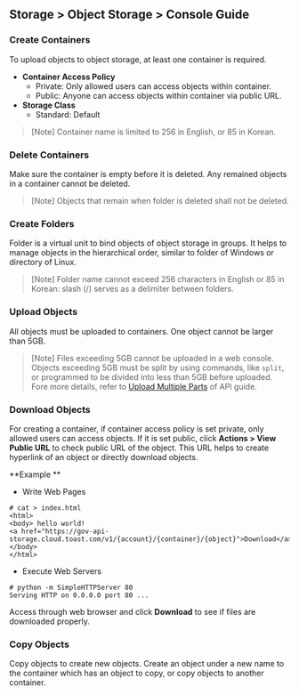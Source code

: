 ## Storage > Object Storage > Console Guide


### Create Containers

To upload objects to object storage, at least one container is required.

* **Container Access Policy**
    * Private: Only allowed users can access objects within container.
    * Public: Anyone can access objects within container via public URL.
* **Storage Class**
    * Standard: Default

> [Note]
> Container name is limited to 256 in English, or 85 in Korean. 


### Delete Containers
Make sure the container is empty before it is deleted. Any remained objects in a container cannot be deleted.

> [Note]
> Objects that remain when folder is deleted shall not be deleted.

### Create Folders

Folder is a virtual unit to bind objects of object storage in groups. It helps to manage objects in the hierarchical order, similar to folder of Windows or directory of Linux.

> [Note]
> Folder name cannot exceed 256 characters in English or 85 in Korean: slash (/) serves as a delimiter between folders.


### Upload Objects

All objects must be uploaded to containers. One object cannot be larger than 5GB.

> [Note]
> Files exceeding 5GB cannot be uploaded in a web console.
> Objects exceeding 5GB must be split by using commands, like  `split`, or programmed to be divided into less than 5GB before uploaded.  
> Fore more details, refer to [Upload Multiple Parts](api-guide/#_10) of API guide.

### Download Objects

For creating a container, if container access policy is set private, only allowed users can access objects. If it is set public, click **Actions > View Public URL** to check public URL of the object. This URL helps to create hyperlink of an object or directly download objects.   

**Example **

* Write Web Pages

```
# cat > index.html
<html>
<body> hello world!
<a href="https://gov-api-storage.cloud.toast.com/v1/{account}/{container}/{object}">Download</a>
</body>
</html>
```

* Execute Web Servers

```
# python -m SimpleHTTPServer 80
Serving HTTP on 0.0.0.0 port 80 ...
```

Access through web browser and click **Download** to see if files are downloaded properly.


### Copy Objects
Copy objects to create  new objects. Create an object under a new name to the container which has an object to copy, or copy objects to another container.
